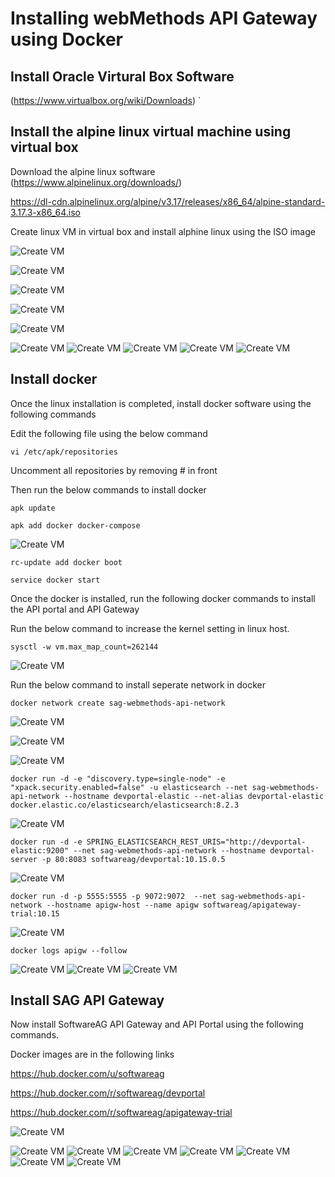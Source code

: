 # Installing webMethods API Gateway using Docker

## Install Oracle Virtural Box Software

(https://www.virtualbox.org/wiki/Downloads)
`
## Install the alpine linux virtual machine using virtual box

Download the alpine linux software
(https://www.alpinelinux.org/downloads/)

https://dl-cdn.alpinelinux.org/alpine/v3.17/releases/x86_64/alpine-standard-3.17.3-x86_64.iso

Create linux VM in virtual box and install alphine linux using the ISO image

![Create VM](/images/install/linux-vm-0.jpg)

![Create VM](/images/install/linux-vm.jpg)

![Create VM](/images/install/linux-vm-1.jpg)

![Create VM](/images/install/linux-vm-2.jpg)

![Create VM](/images/install/linux-vm-3.jpg)

![Create VM](/images/install/linux-vm-4.jpg)
![Create VM](/images/install/linux-vm-5.jpg)
![Create VM](/images/install/linux-vm-6.jpg)
![Create VM](/images/install/linux-vm-7.jpg)
![Create VM](/images/install/linux-vm-8.jpg)

## Install docker
Once the linux installation is completed, install docker software using the following commands

Edit the following file using the below command

```vi /etc/apk/repositories```

Uncomment all repositories by removing # in front

Then run the below commands to install docker

```
apk update
```

```
apk add docker docker-compose
```
![Create VM](/images/install/docker-2.jpg)

```
rc-update add docker boot
```
```
service docker start
```



Once the docker is installed, run the following docker commands to install the API portal and API Gateway

Run the below command to increase the kernel setting in linux host.
```
sysctl -w vm.max_map_count=262144
```
![Create VM](/images/install/docker-3-map-setting.jpg)


Run the below command to install seperate network in docker

```
docker network create sag-webmethods-api-network
```
![Create VM](/images/install/docker-3-create-network.jpg)

![Create VM](/images/install/docker-4.jpg)



![Create VM](/images/install/docker-5.jpg)


```
docker run -d -e "discovery.type=single-node" -e "xpack.security.enabled=false" -u elasticsearch --net sag-webmethods-api-network --hostname devportal-elastic --net-alias devportal-elastic docker.elastic.co/elasticsearch/elasticsearch:8.2.3
```

![Create VM](/images/install/docker-6.jpg)


```
docker run -d -e SPRING_ELASTICSEARCH_REST_URIS="http://devportal-elastic:9200" --net sag-webmethods-api-network --hostname devportal-server -p 80:8083 softwareag/devportal:10.15.0.5
```
![Create VM](/images/install/docker-7.jpg)


```
docker run -d -p 5555:5555 -p 9072:9072  --net sag-webmethods-api-network --hostname apigw-host --name apigw softwareag/apigateway-trial:10.15
```

![Create VM](/images/install/docker-8.jpg)


```
docker logs apigw --follow
```

![Create VM](/images/install/docker-9.jpg)
![Create VM](/images/install/docker-10.jpg)
![Create VM](/images/install/docker-11.jpg)




## Install SAG API Gateway
Now install SoftwareAG API Gateway and API Portal using the following commands.

Docker images are in the following links

https://hub.docker.com/u/softwareag

https://hub.docker.com/r/softwareag/devportal

https://hub.docker.com/r/softwareag/apigateway-trial


![Create VM](/images/install/api-1.jpg)

![Create VM](/images/install/api-2.jpg)
![Create VM](/images/install/api-3.jpg)
![Create VM](/images/install/api-4.jpg)
![Create VM](/images/install/api-5.jpg)
![Create VM](/images/install/api-6.jpg)
![Create VM](/images/install/api-7.jpg)
![Create VM](/images/install/api-8.jpg)






